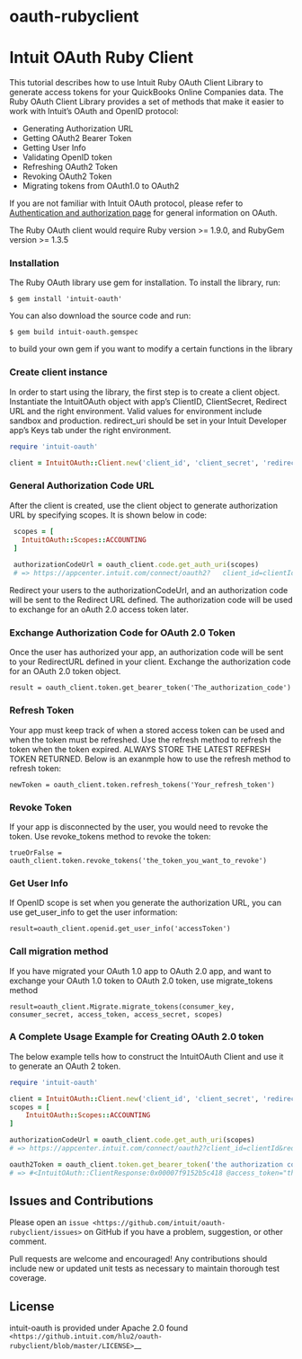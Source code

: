 # oauth-rubyclient

Intuit OAuth Ruby Client
==========================

This tutorial describes how to use Intuit Ruby OAuth Client Library to generate access tokens for your QuickBooks Online Companies data. The Ruby OAuth Client Library  provides a set of methods that make it easier to work with Intuit’s OAuth and OpenID protocol:

  - Generating Authorization URL
  - Getting OAuth2 Bearer Token
  - Getting User Info
  - Validating OpenID token
  - Refreshing OAuth2 Token
  - Revoking OAuth2 Token
  - Migrating tokens from OAuth1.0 to OAuth2
 
 If you are not familiar with Intuit OAuth protocol, please refer to [Authentication and authorization page](https://developer.intuit.com/app/developer/qbo/docs/develop/authentication-and-authorization/oauth-2.0) for general information on OAuth.
 
The Ruby OAuth client would require Ruby version >= 1.9.0, and RubyGem version >= 1.3.5


### Installation

The Ruby OAuth library use gem for installation. To install the library, run:

    $ gem install 'intuit-oauth'
    
You can also download the source code and run:

    $ gem build intuit-oauth.gemspec

to build your own gem if you want to modify a certain functions in the library
    
### Create client instance

In order to start using the library, the first step is to create a client object. Instantiate the IntuitOAuth object with app’s ClientID, ClientSecret, Redirect URL and the right environment. Valid values for environment include sandbox and production. redirect_uri should be set in your Intuit Developer app’s Keys tab under the right environment. 

  ```ruby
  require 'intuit-oauth'
  
  client = IntuitOAuth::Client.new('client_id', 'client_secret', 'redirectUrl', 'environment')
  ```

### General Authorization Code URL

After the client is created, use the client object to generate authorization URL by specifying scopes. It is shown below in code:

 ```ruby
  scopes = [
    IntuitOAuth::Scopes::ACCOUNTING
  ]
  
  authorizationCodeUrl = oauth_client.code.get_auth_uri(scopes)
  # => https://appcenter.intuit.com/connect/oauth2?   client_id=clientId&redirect_uri=redirectUrl&response_type=code&scope=com.intuit.quickbooks.accounting&state=rMwcoDITc2N6FJsUGGO9
  ```
Redirect your users to the authorizationCodeUrl, and an authorization code will be sent to the Redirect URL defined. The authorization code will be used to exchange for an oAuth 2.0 access token later. 

### Exchange Authorization Code for OAuth 2.0 Token

Once the user has authorized your app, an authorization code will be sent to your RedirectURL defined in your client. Exchange the authorization code for an OAuth 2.0 token object.

    result = oauth_client.token.get_bearer_token('The_authorization_code')
    
### Refresh Token

Your app must keep track of when a stored access token can be used and when the token must be refreshed. Use the refresh method to refresh the token when the token expired. ALWAYS STORE THE LATEST REFRESH TOKEN RETURNED. Below is an exanmple how to use the refresh method to refresh token:

    newToken = oauth_client.token.refresh_tokens('Your_refresh_token')
    
### Revoke Token

If your app is disconnected by the user, you would need to revoke the token. Use revoke_tokens method to revoke the token:

    trueOrFalse = oauth_client.token.revoke_tokens('the_token_you_want_to_revoke')


### Get User Info

If OpenID scope is set when you generate the authorization URL, you can use get_user_info to get the user information:

    result=oauth_client.openid.get_user_info('accessToken')
    


### Call migration method

If you have migrated your OAuth 1.0 app to OAuth 2.0 app, and want to exchange your OAuth 1.0 token to OAuth 2.0 token, use migrate_tokens method

    result=oauth_client.Migrate.migrate_tokens(consumer_key, consumer_secret, access_token, access_secret, scopes)

### A Complete Usage Example for Creating OAuth 2.0 token

The below example tells how to construct the IntuitOAuth Client and use it to generate an OAuth 2 token.

```ruby
require 'intuit-oauth'

client = IntuitOAuth::Client.new('client_id', 'client_secret', 'redirectUrl', 'environment')
scopes = [
    IntuitOAuth::Scopes::ACCOUNTING
]

authorizationCodeUrl = oauth_client.code.get_auth_uri(scopes)
# => https://appcenter.intuit.com/connect/oauth2?client_id=clientId&redirect_uri=redirectUrl&response_type=code&scope=com.intuit.quickbooks.accounting&state=rMwcoDITc2N6FJsUGGO9

oauth2Token = oauth_client.token.get_bearer_token('the authorization code returned from authorizationCodeUrl')
# => #<IntuitOAuth::ClientResponse:0x00007f9152b5c418 @access_token="the access token", @expires_in=3600, @refresh_token="the refresh token", @x_refresh_token_expires_in=8726400>

```
    
Issues and Contributions
------------------------

Please open an `issue <https://github.com/intuit/oauth-rubyclient/issues>` on GitHub if you have a problem, suggestion, or other comment.

Pull requests are welcome and encouraged! Any contributions should include new or updated unit tests as necessary to maintain thorough test coverage.

License
-------

intuit-oauth is provided under Apache 2.0 found `<https://github.intuit.com/hlu2/oauth-rubyclient/blob/master/LICENSE>`__
